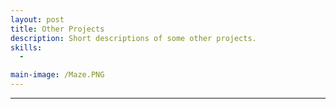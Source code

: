 ```yaml
---
layout: post
title: Other Projects
description: Short descriptions of some other projects.
skills:
  - 

main-image: /Maze.PNG
---
```


---

## 

